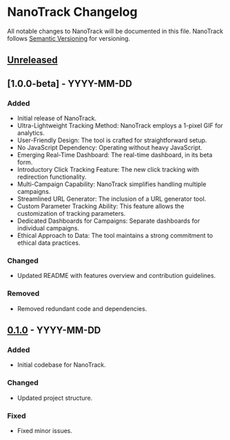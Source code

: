 # NanoTrack Changelog

All notable changes to NanoTrack will be documented in this file. NanoTrack follows [Semantic Versioning](https://semver.org/) for versioning.

## [Unreleased]

## [1.0.0-beta] - YYYY-MM-DD

### Added

- Initial release of NanoTrack.
- Ultra-Lightweight Tracking Method: NanoTrack employs a 1-pixel GIF for analytics.
- User-Friendly Design: The tool is crafted for straightforward setup.
- No JavaScript Dependency: Operating without heavy JavaScript.
- Emerging Real-Time Dashboard: The real-time dashboard, in its beta form.
- Introductory Click Tracking Feature: The new click tracking with redirection functionality.
- Multi-Campaign Capability: NanoTrack simplifies handling multiple campaigns.
- Streamlined URL Generator: The inclusion of a URL generator tool.
- Custom Parameter Tracking Ability: This feature allows the customization of tracking parameters.
- Dedicated Dashboards for Campaigns: Separate dashboards for individual campaigns.
- Ethical Approach to Data: The tool maintains a strong commitment to ethical data practices.

### Changed

- Updated README with features overview and contribution guidelines.

### Removed

- Removed redundant code and dependencies.

## [0.1.0] - YYYY-MM-DD

### Added

- Initial codebase for NanoTrack.

### Changed

- Updated project structure.

### Fixed

- Fixed minor issues.

[Unreleased]: https://github.com/your-repo-link/compare/v1.0.0...HEAD
[1.0.0]: https://github.com/your-repo-link/releases/tag/v1.0.0
[0.1.0]: https://github.com/your-repo-link/releases/tag/v0.1.0
